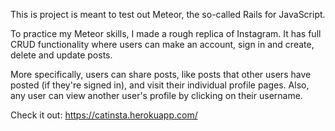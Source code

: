 This is project is meant to test out Meteor, the so-called Rails for JavaScript. 

To practice my Meteor skills, I made a rough replica of Instagram. It has full CRUD functionality where users can make an account, sign in and create, delete and update posts.

More specifically, users can share posts, like posts that other users have posted (if they're signed in), and visit their individual profile pages. Also, any user can view another user's profile by clicking on their username.

Check it out: https://catinsta.herokuapp.com/
